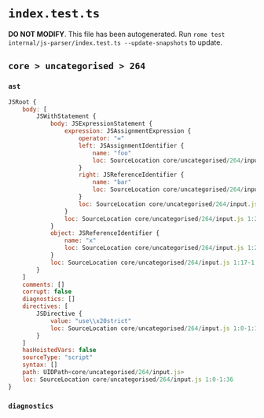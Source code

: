 # `index.test.ts`

**DO NOT MODIFY**. This file has been autogenerated. Run `rome test internal/js-parser/index.test.ts --update-snapshots` to update.

## `core > uncategorised > 264`

### `ast`

```javascript
JSRoot {
	body: [
		JSWithStatement {
			body: JSExpressionStatement {
				expression: JSAssignmentExpression {
					operator: "="
					left: JSAssignmentIdentifier {
						name: "foo"
						loc: SourceLocation core/uncategorised/264/input.js 1:26-1:29 (foo)
					}
					right: JSReferenceIdentifier {
						name: "bar"
						loc: SourceLocation core/uncategorised/264/input.js 1:32-1:35 (bar)
					}
					loc: SourceLocation core/uncategorised/264/input.js 1:26-1:35
				}
				loc: SourceLocation core/uncategorised/264/input.js 1:26-1:36
			}
			object: JSReferenceIdentifier {
				name: "x"
				loc: SourceLocation core/uncategorised/264/input.js 1:23-1:24 (x)
			}
			loc: SourceLocation core/uncategorised/264/input.js 1:17-1:36
		}
	]
	comments: []
	corrupt: false
	diagnostics: []
	directives: [
		JSDirective {
			value: "use\\x20strict"
			loc: SourceLocation core/uncategorised/264/input.js 1:0-1:16
		}
	]
	hasHoistedVars: false
	sourceType: "script"
	syntax: []
	path: UIDPath<core/uncategorised/264/input.js>
	loc: SourceLocation core/uncategorised/264/input.js 1:0-1:36
}
```

### `diagnostics`

```

```
